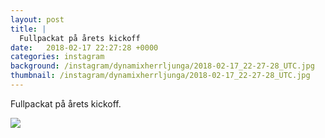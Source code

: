 ```yaml
---
layout: post
title: |
  Fullpackat på årets kickoff
date:   2018-02-17 22:27:28 +0000
categories: instagram
background: /instagram/dynamixherrljunga/2018-02-17_22-27-28_UTC.jpg
thumbnail: /instagram/dynamixherrljunga/2018-02-17_22-27-28_UTC.jpg
---
```

Fullpackat på årets kickoff. 



<img src='/www-dynamix-herrljunga/instagram/dynamixherrljunga/2018-02-17_22-27-28_UTC.jpg' class='img-fluid' />
